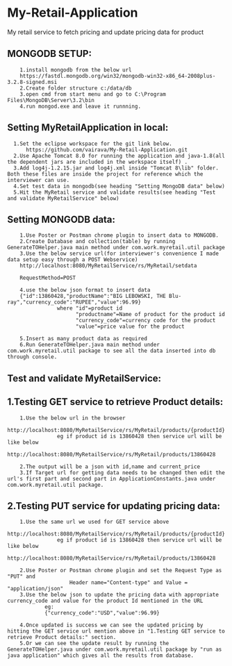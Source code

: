 # My-Retail-Application
My retail service to fetch pricing and update pricing data for product

MONGODB SETUP:
--------------
        1.install mongodb from the below url
        https://fastdl.mongodb.org/win32/mongodb-win32-x86_64-2008plus-3.2.8-signed.msi
        2.Create folder structure c:/data/db
        3.open cmd from start menu and go to C:\Program Files\MongoDB\Server\3.2\bin
        4.run mongod.exe and leave it runnning.

Setting MyRetailApplication in local:
--------------------------------------

      1.Set the eclipse workspace for the git link below.
          https://github.com/vairava/My-Retail-Application.git
      2.Use Apache Tomcat 8.0 for running the application and java-1.8(all the dependent jars are included in the workspace itself) .
      3.Add log4j-1.2.15.jar and log4j.xml inside "Tomcat 8\lib" folder. Both these files are inside the project for reference which the interviewer can use.
      4.Set test data in mongodb(see heading "Setting MongoDB data" below)
      5.Hit the MyRetail service and validate results(see heading "Test and validate MyRetailService" below)

Setting MONGODB data:
----------------------------
        1.Use Poster or Postman chrome plugin to insert data to MONGODB.
        2.Create Database and collection(table) by running GenerateTOHelper.java main method under com.work.myretail.util package
        3.Use the below service url(for interviewer's convenience I made data setup easy through a POST Webservice)
        http://localhost:8080/MyRetailService/rs/MyRetail/setdata
        
        RequestMethod=POST
        
        4.use the below json format to insert data
        {"id":13860428,"productName":"BIG LEBOWSKI, THE Blu-ray","currency_code":"RUPEE","value":96.99}
        			where "id"=product id
        				  "productname"=Name of product for the product id
        				  "currency_code"=currency code for the product
        				  "value"=price value for the product
        				  
        5.Insert as many product data as required
        6.Run GenerateTOHelper.java main method under com.work.myretail.util package to see all the data inserted into db through console.

Test and validate MyRetailService:
---------------------------------
 1.Testing GET service to retrieve Product details:
 ---------------------------------------------------
 
    	1.Use the below url in the browser
    			http://localhost:8080/MyRetailService/rs/MyRetail/products/{productId}
    				eg if product id is 13860428 then service url will be like below
    				http://localhost:8080/MyRetailService/rs/MyRetail/products/13860428
    				
    	2.The output will be a json with id,name and current_price
    	3.If Target url for getting data needs to be changed then edit the url's first part and second part in ApplicationConstants.java under com.work.myretail.util package.
	
 2.Testing PUT service for updating pricing data:
 -----------------------------------------------
 
        1.Use the same url we used for GET service above
      	http://localhost:8080/MyRetailService/rs/MyRetail/products/{productId}
      				eg if product id is 13860428 then service url will be like below
      				http://localhost:8080/MyRetailService/rs/MyRetail/products/13860428
      				
        2.Use Poster or Postman chrome plugin and set the Request Type as "PUT" and 
        				Header name="Content-type" and Value = "application/json"
        3.Use the below json to update the pricing data with appropriate currency_code and value for the product Id mentioned in the URL
        		eg:
        		{"currency_code":"USD","value":96.99}
	
        4.Once updated is success we can see the updated pricing by hitting the GET service url mention above in "1.Testing GET service to retrieve Product details:" section.
        5.Or we can see the update result by running the GenerateTOHelper.java under com.work.myretail.util package by "run as java application" which gives all the results from database.



